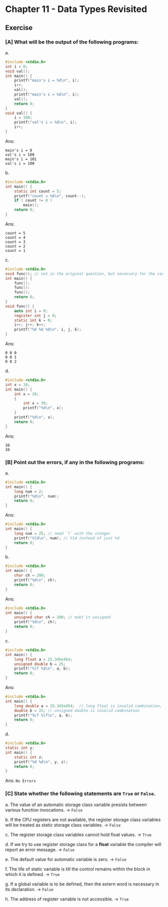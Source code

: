 # Chapter 11 - Data Types Revisited

## Exercise

### [A] What will be the output of the following programs:

a. 
```c
#include <stdio.h>
int i = 0;
void val();
int main() {
    printf("main's i = %d\n", i);
    i++;
    val();
    printf("main's i = %d\n", i);
    val();
    return 0;
}
void val() {
    i = 100;
    printf("val's i = %d\n", i);
    i++;
}
```
Ans:
```
main's i = 0
val's i = 100
main's i = 101 
val's i = 100
```

b.
```c
#include <stdio.h>
int main() {
    static int count = 5;
    printf("count = %d\n", count--);
    if ( count != 0 )
        main();
    return 0;
}
```
Ans:
```
count = 5
count = 4
count = 3
count = 2
count = 1
```

c.
```c
#include <stdio.h>
void func(); // not in the original question, but necessary for the code to run.
int main() {
    func();
    func():
    func();
    return 0;
}
void func() {
    auto int i = 0;
    register int j = 0;
    static int k = 0;
    i++; j++; k++;
    printf("%d %d %d\n", i, j, k);
}
```
Ans:
```
0 0 0
0 0 1
0 0 2
```

d.
```c
#include <stdio.h>
int x = 10;
int main() {
    int x = 20;
    {
        int x = 30;
        printf("%d\n", x);
    }
    printf("%d\n", x);
    return 0;
}
```
Ans:
```
30
20
```

### [B] Point out the errors, if any in the following programs:
a.
```c
#include <stdio.h>
int main() {
    long num = 2;
    printf("%d\n", num);
    return 0;
}
```
Ans:
```c
#include <stdio.h>
int main() {
    long num = 2l; // need `l` with the integer
    printf("%ld\n", num); // %ld instead of just %d
    return 0;
}
```

b.
```c
#include <stdio.h>
int main() {
    char ch = 200;
    printf("%d\n", ch);
    return 0;
}
```
Ans:
```c
#include <stdio.h>
int main() {
    unsigned char ch = 200; // makt it unsigned
    printf("%d\n", ch);
    return 0;
}
```
c.
```c
#include <stdio.h>
int main() {
    long float a = 25.345e454;
    unsigned double b = 25;
    printf("%lf %d\n", a, b);
    return 0;
}
```
Ans:
```c
#include <stdio.h>
int main() {
    long double a = 25.345e454;  // long float is invalid combination, needs to be long double
    double b = 25; // unsigned double is invalid combination
    printf("%Lf %lf\n", a, b);
    return 0;
}
```
d.
```c
#include <stdio.h>
static int y;
int main() {
    static int z;
    printf("%d %d\n", y, z);
    return 0;
}
```
Ans: `No Errors`

### [C] State whether the following statements are `True` or `False`.
a. The value of an automatic storage class variable presists between various function invocations. -> `False`

b. If the CPU registers are not available, the register storage class variables will be treated as static storage class variables. -> `False`

c. The register storage class variables cannot hold float values. -> `True`

d. If we try to use register storage class for a **float** variable the compiler will report an error message. -> `False`

e. The default value for automatic variable is zero. -> `False`

f. The life of static variable is till the control remains within the block in which it is defined. -> `True`

g. If a global variable is to be defined, then the extern word is necessary in its declaration. -> `False`

h. The address of register variable is not accessible. -> `True`
